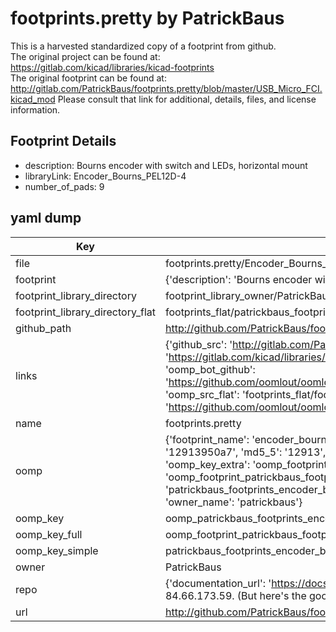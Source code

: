 # footprints.pretty by PatrickBaus  
This is a harvested standardized copy of a footprint from github.  
The original project can be found at:  
https://gitlab.com/kicad/libraries/kicad-footprints  
The original footprint can be found at:
http://gitlab.com/PatrickBaus/footprints.pretty/blob/master/USB_Micro_FCI.kicad_mod
Please consult that link for additional, details, files, and license information.  
## Footprint Details
* description: Bourns encoder with switch and LEDs, horizontal mount  
* libraryLink: Encoder_Bourns_PEL12D-4  
* number_of_pads: 9  
## yaml dump  
| Key | Value |  
| --- | --- |  
| file | footprints.pretty/Encoder_Bourns_PEL12D-4.kicad_mod |  
| footprint | {'description': 'Bourns encoder with switch and LEDs, horizontal mount', 'libraryLink': 'Encoder_Bourns_PEL12D-4', 'number_of_pads': 9} |  
| footprint_library_directory | footprint_library_owner/PatrickBaus_footprints.pretty |  
| footprint_library_directory_flat | footprints_flat/patrickbaus_footprints_encoder_bourns_pel12d_4/working |  
| github_path | http://github.com/PatrickBaus/footprints.pretty/blob/master/Encoder_Bourns_PEL12D-4.kicad_mod |  
| links | {'github_src': 'http://gitlab.com/PatrickBaus/footprints.pretty/blob/master/USB_Micro_FCI.kicad_mod', 'github_src_repo': 'https://gitlab.com/kicad/libraries/kicad-footprints', 'oomp_bot': 'footprints/patrickbaus_footprints_encoder_bourns_pel12d_4/working', 'oomp_bot_github': 'https://github.com/oomlout/oomlout_oomp_footprint_bot/tree/main/footprints/patrickbaus_footprints_encoder_bourns_pel12d_4/working', 'oomp_src_flat': 'footprints_flat/footprints_flat/patrickbaus_footprints_encoder_bourns_pel12d_4/working', 'oomp_src_flat_github': 'https://github.com/oomlout/oomlout_oomp_footprint_src/tree/main/footprints_flat/patrickbaus_footprints_encoder_bourns_pel12d_4/working'} |  
| name | footprints.pretty |  
| oomp | {'footprint_name': 'encoder_bourns_pel12d_4', 'library_name': 'footprints', 'md5': '12913950a7223a435a1b593943f68e85', 'md5_10': '12913950a7', 'md5_5': '12913', 'md5_6': '129139', 'oomp_key': 'oomp_patrickbaus_footprints_encoder_bourns_pel12d_4', 'oomp_key_extra': 'oomp_footprint_patrickbaus_footprints_encoder_bourns_pel12d_4', 'oomp_key_full': 'oomp_footprint_patrickbaus_footprints_encoder_bourns_pel12d_4_129139', 'oomp_key_simple': 'patrickbaus_footprints_encoder_bourns_pel12d_4', 'original_filename': 'footprints.pretty/Encoder_Bourns_PEL12D-4.kicad_mod', 'owner_name': 'patrickbaus'} |  
| oomp_key | oomp_patrickbaus_footprints_encoder_bourns_pel12d_4 |  
| oomp_key_full | oomp_footprint_patrickbaus_footprints_encoder_bourns_pel12d_4 |  
| oomp_key_simple | patrickbaus_footprints_encoder_bourns_pel12d_4 |  
| owner | PatrickBaus |  
| repo | {'documentation_url': 'https://docs.github.com/rest/overview/resources-in-the-rest-api#rate-limiting', 'message': "API rate limit exceeded for 84.66.173.59. (But here's the good news: Authenticated requests get a higher rate limit. Check out the documentation for more details.)"} |  
| url | http://github.com/PatrickBaus/footprints.pretty |  

